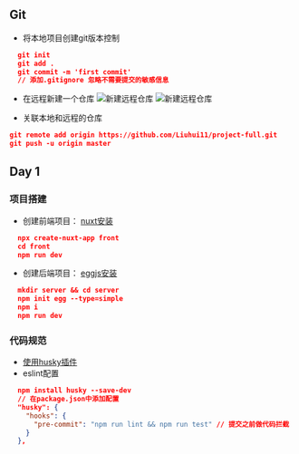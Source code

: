 ## Git
- 将本地项目创建git版本控制
```json
  git init 
  git add .
  git commit -m 'first commit'
  // 添加.gitignore 忽略不需要提交的敏感信息
```

- 在远程新建一个仓库
![新建远程仓库](https://www.liaoxuefeng.com/files/attachments/919021631860000/0)
![新建远程仓库](https://www.liaoxuefeng.com/files/attachments/919021652277920/0)

- 关联本地和远程的仓库

```json
git remote add origin https://github.com/Liuhui11/project-full.git
git push -u origin master 
```

## Day 1
### 项目搭建
- 创建前端项目：
[nuxt安装](https://zh.nuxtjs.org/guide/installation)

```json
  npx create-nuxt-app front 
  cd front
  npm run dev
```

- 创建后端项目：
[eggjs安装](https://eggjs.org/zh-cn/intro/quickstart.html)

```json
  mkdir server && cd server 
  npm init egg --type=simple
  npm i
  npm run dev
```

### 代码规范
- [使用husky插件](https://github.com/typicode/husky)
- eslint配置
```json
  npm install husky --save-dev
  // 在package.json中添加配置
  "husky": {
    "hooks": {
      "pre-commit": "npm run lint && npm run test" // 提交之前做代码拦截
    }
  },
```